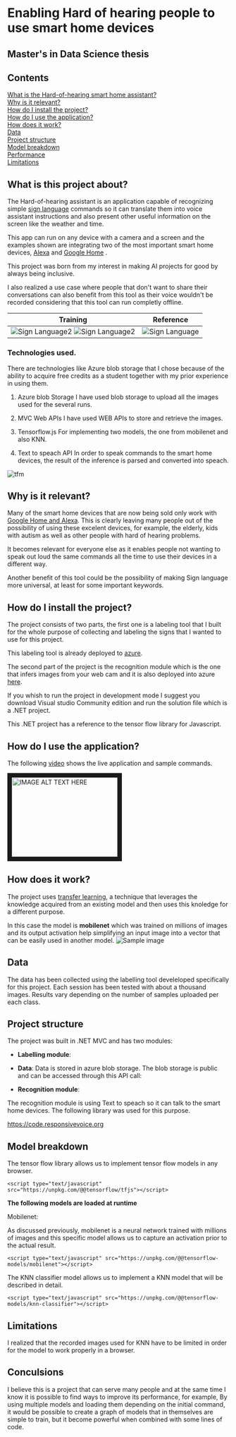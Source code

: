 # Enabling Hard of hearing people to use smart home devices 
## Master's in Data Science thesis  

## Contents
[What is the Hard-of-hearing smart home assistant?](#What-is-this-project-about?) <br>
[Why is it relevant?](#why-is-it-relevant?) <br>
[How do I install the project?](#how-do-i-install-the-project) <br>
[How do I use the application?](#how-do-i-use-the-application) <br>
[How does it work?](#how-does-it-work?) <br>
[Data](#data) <br>
[Project structure](#project-structure) <br>
[Model breakdown](#model-breakdown) <br>
[Performance](#performance) <br>
[Limitations](#limitations)
 


## What is this project about?

The Hard-of-hearing assistant is an application capable of recognizing simple 
[sign language](https://www.handspeak.com/word/search/index.php?id=1487) commands so it can translate them into voice assistant instructions and also present other useful information on the screen like the weather and time.

This app can run on any device with a camera and a screen and the examples shown are integrating two of the most important smart home devices, [Alexa](https://developer.amazon.com/en-US/alexa) and [Google Home](https://store.google.com/product/google_home) .

This project was born from my interest in making AI projects for good by always being inclusive. 

I also realized a use case where people that don't want to share their conversations can also benefit from this tool as their voice wouldn't be recorded considering that this tool can run completly offline.




| Training      | Reference |
| ------------- |:-------------:| 
| ![Sign Language2](NewsPaper.jpg) ![Sign Language2](NewsPaper2.jpg)   | ![Sign Language](aslnewspaper.png)| 
 
 
### Technologies used.

There are technologies like Azure blob storage that I chose because of the ability to acquire free credits as a student together with my prior experience in using them.

1. Azure blob Storage
I have used blob storage to upload all the images used for the several runs.

2. MVC Web APIs
I have used WEB APIs to store and retrieve the images. 

3. Tensorflow.js
For implementing two models, the one from mobilenet and also KNN.

4. Text to speach API
In order to speak commands to the smart home devices, the result of the inference is parsed  and converted into speach.

![tfm](TFMProject.png)


## Why is it relevant?

Many of the smart home devices that are now being sold only work with [Google Home and Alexa](https://www.digitaltrends.com/home/best-google-home-compatible-devices). This is clearly leaving many people out of the possibility of using these excelent devices, for example, the elderly, kids with autism as well as other people with hard of hearing problems.

It becomes relevant for everyone else as it enables people not wanting to speak out loud the same commands all the time to use their devices in a different way.

Another benefit of this tool could be the possibility of making Sign language more universal, at least for some important keywords.


## How do I install the project?

The project consists of two parts, the first one is a labeling tool that I built for the whole purpose of collecting and labeling the signs that I wanted to use for this project.

This labeling tool is already deployed to [azure](http://tfmkschool.azurewebsites.net).

The second part of the project is the recognition module which is the one that infers images from your web cam and it is also deployed into azure [here](https://tfmkschool.azurewebsites.net/recognition).

If you whish to run the project in development mode I suggest you download Visual studio Community edition and run the solution file which is a .NET project.

This .NET project has a reference to the tensor flow library for Javascript.


## How do I use the application?
The following [video](https://www.youtube.com/watch?v=sKn2nvj3qBE&feature=youtu.be) shows the live application and sample commands. 

<a href="http://www.youtube.com/watch?feature=player_embedded&v=sKn2nvj3qBE
" target="_blank"><img src="http://img.youtube.com/vi/sKn2nvj3qBE/0.jpg" 
alt="IMAGE ALT TEXT HERE" width="240" height="180" border="10" /></a>

## How does it work?

The project uses [transfer learning](https://en.wikipedia.org/wiki/Transfer_learning), a technique that leverages the knowledge acquired from an existing model and then uses this knoledge for a different purpose.  

In this case the model is **mobilenet** which was trained on millions of images and its output activation help simplifying an input image into a vector that can be easily used in another model.
![Sample image](images.png)


 
## Data
The data has been collected using the labelling tool develeloped specifically for this project. Each session has been tested with about a thousand images. Results vary depending on the number of samples uploaded per each class.

## Project structure
The project was built in .NET MVC and has two modules:

 - **Labelling module**: 
 
 - **Data**: Data is stored in azure blob storage. The blob storage is public and can be accessed through this API call:
 
 - **Recognition module**: 
 
 The recognition module is using Text to speach so it can talk to the smart home devices. The following library was used for this purpose.
 
 https://code.responsivevoice.org
 
 
## Model breakdown

The tensor flow library allows us to implement tensor flow models in any browser.

```
<script type="text/javascript" src="https://unpkg.com/@@tensorflow/tfjs"></script>
```

**The following models are loaded at runtime**

Mobilenet:

As discussed previously, mobilenet is a neural network trained with millions of images and this specific model allows us to capture an activation prior to the actual result.

```
<script type="text/javascript" src="https://unpkg.com/@@tensorflow-models/mobilenet"></script>
```

The KNN classifier model allows us to implement a KNN model that will be described in detail.

```
<script type="text/javascript" src="https://unpkg.com/@@tensorflow-models/knn-classifier"></script>
```



## Limitations

I realized that the recorded images used for KNN have to be limited in order for the model to work properly in a browser.

## Conculsions

I believe this is a project that can serve many people and at the same time I know it is possible to find ways to improve its performance, for example, By using multiple models and loading them depending on the initial command, it would be possible to create a graph of models that in themselves are simple to train, but it become powerful when combined with some lines of code.
